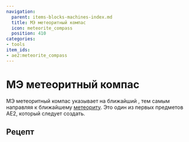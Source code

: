 ```yaml
---
navigation:
  parent: items-blocks-machines-index.md
  title: МЭ метеоритный компас
  icon: meteorite_compass
  position: 410
categories:
- tools
item_ids:
- ae2:meteorite_compass
---
```


# МЭ метеоритный компас

<ItemImage id="meteorite_compass" scale="4" />

МЭ метеоритный компас указывает на ближайший <ItemLink id="mysterious_cube" />, тем самым направляя к ближайшему [метеориту](../ae2-mechanics/meteorites.md). Это один из первых предметов AE2, который следует создать.

## Рецепт

<RecipeFor id="meteorite_compass" />